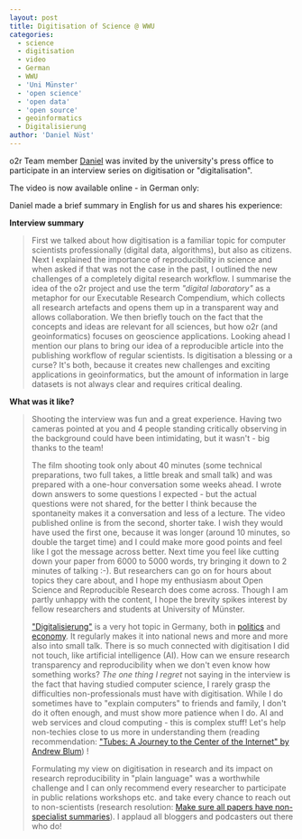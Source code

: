 ```yaml
---
layout: post
title: Digitisation of Science @ WWU
categories:
  - science
  - digitisation
  - video
  - German
  - WWU
  - 'Uni Münster'
  - 'open science'
  - 'open data'
  - 'open source'
  - geoinformatics
  - Digitalisierung
author: 'Daniel Nüst'
---
```


o2r Team member [Daniel]() was invited by the university's press office to participate in an interview series on digitisation or "digitalisation".

The video is now available online - in German only:


Daniel made a brief summary in English for us and shares his experience:

**Interview summary**

> First we talked about how digitisation is a familiar topic for computer scientists professionally (digital data, algorithms), but also as citizens.
> Next I explained the importance of reproducibility in science and when asked if that was not the case in the past, I outlined the new challenges of a completely digital research workflow.
> I summarise the idea of the o2r project and use the term _"digital laboratory"_ as a metaphor for our Executable Research Compendium, which collects all research artefacts and opens them up in a transparent way and allows collaboration.
> We then briefly touch on the fact that the concepts and ideas are relevant for all sciences, but how o2r (and geoinformatics) focuses on geoscience applications.
> Looking ahead I mention our plans to bring our idea of a reproducible article into the publishing workflow of regular scientists.
> Is digitisation a blessing or a curse? It's both, because it creates new challenges and exciting applications in geoinformatics, but the amount of information in large datasets is not always clear and requires critical dealing.

**What was it like?**

> Shooting the interview was fun and a great experience.
> Having two cameras pointed at you and 4 people standing critically observing in the background could have been intimidating, but it wasn't - big thanks to the team!
> 
> The film shooting took only about 40 minutes (some technical preparations, two full takes, a little break and small talk) and was prepared with a one-hour conversation some weeks ahead.
> I wrote down answers to some questions I expected - but the actual questions were not shared, for the better I think because the spontaneity makes it a conversation and less of a lecture.
> The video published online is from the second, shorter take.
> I wish they would have used the first one, because it was longer (around 10 minutes, so double the target time) and I could make more good points and feel like I got the message across better.
> Next time you feel like cutting down your paper from 6000 to 5000 words, try bringing it down to 2 minutes of talking :-).
> But researchers can go on for hours about topics they care about, and I hope my enthusiasm about Open Science and Reproducible Research does come across.
> Though I am partly unhappy with the content, I hope the brevity spikes interest by fellow researchers and students at University of Münster.
>
> ["Digitalisierung"](https://de.wikipedia.org/wiki/Digitalisierung) is a very hot topic in Germany, both in [politics](https://www.cnbc.com/2018/01/24/germanys-needs-to-modernize-and-embrace-digitization-merkel-says.html) and [economy](https://www.politico.eu/article/5-questions-for-germanys-digital-future/). It regularly makes it into national news and more and more also into small talk.
> There is so much connected with digitisation I did not touch, like artificial intelligence (AI). How can we ensure research transparency and reproducibility when we don't even know how something works?
> _The one thing I regret_ not saying in the interview is the fact that having studied computer science, I rarely grasp the difficulties non-professionals must have with digitisation. While I do sometimes have to "explain computers" to friends and family, I don't do it often enough, and must show more patience when I do.
> AI and web services and cloud computing - this is complex stuff!
> Let's help non-techies close to us more in understanding them (reading recommendation: ["Tubes: A Journey to the Center of the Internet" by Andrew Blum](https://www.amazon.com/Tubes-Journey-Internet-Andrew-Blum/dp/0061994952)) !
>
> Formulating my view on digitisation in research and its impact on research reproducibility in "plain language" was a worthwhile challenge and I can only recommend every researcher to participate in public relations workshops etc. and take every chance to reach out to non-scientists (research resolution: [Make sure all papers have non-specialist summaries](https://twitter.com/Protohedgehog/status/949315968903376896?s=09)).
> I applaud all bloggers and podcasters out there who do!
